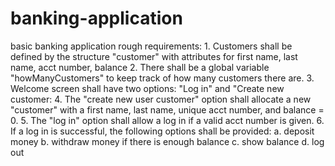 # banking-application
basic banking application
rough requirements:
    1. Customers shall be defined by the structure "customer" with attributes for first name, last name, acct number, balance
    2. There shall be a global variable "howManyCustomers" to keep track of how many customers there are.
    3. Welcome screen shall have two options: "Log in" and "Create new customer:
    4. The "create new user customer" option shall allocate a new "customer" with a first name, last name, unique acct number,
       and balance = 0.
    5. The "log in" option shall allow a log in if a valid acct number is given.
    6. If a log in is successful, the following options shall be provided:
        a. deposit money
        b. withdraw money if there is enough balance
        c. show balance
        d. log out
    
  
